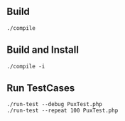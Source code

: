 
## Build

    ./compile

## Build and Install

    ./compile -i

## Run TestCases

    ./run-test --debug PuxTest.php
    ./run-test --repeat 100 PuxTest.php

